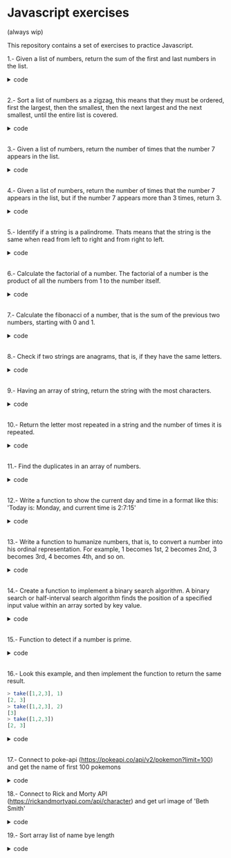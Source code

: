 # Javascript exercises

(always wip)

This repository contains a set of exercises to practice Javascript.

1.- Given a list of numbers, return the sum of the first and last numbers in the list.

<details>
<summary>code</summary>

```js
function sumFirstAndLast(numbers) {
  return numbers[0] + numbers[numbers.length - 1];
}
```

</details>
<br/>

2.- Sort a list of numbers as a zigzag, this means that they must be ordered, first the largest, then the smallest, then the next largest and the next smallest, until the entire list is covered.

<details>
<summary>code</summary>

```js
function zigzag(numbers) {
  const sorted = numbers.sort((a, b) => a - b);
  const result = [];
  while (sorted.length) {
    result.push(sorted.pop());
    result.push(sorted.shift());
  }
  return result;
}
```

</details>
<br/>

3.- Given a list of numbers, return the number of times that the number 7 appears in the list.

<details>
<summary>code</summary>

```js
function count7(numbers) {
  return numbers.filter((number) => number === 7).length;
}
```

</details>
<br/>

4.- Given a list of numbers, return the number of times that the number 7 appears in the list, but if the number 7 appears more than 3 times, return 3.

<details>
<summary>code</summary>

```js
function count7(numbers) {
  const count = numbers.filter((number) => number === 7).length;
  return count > 3 ? 3 : count;
}
```

</details>
<br/>

5.- Identify if a string is a palindrome. Thats means that the string is the same when read from left to right and from right to left.

<details>
<summary>code</summary>

```js
function isPalindrome(string) {
  return string === string.split('').reverse().join('');
}
```

</details>
<br/>

6.- Calculate the factorial of a number. The factorial of a number is the product of all the numbers from 1 to the number itself.

<details>
<summary>code</summary>

```js
function factorial(number) {
  if (number === 0) return 1;
  return number * factorial(number - 1);
}
```

</details>
<br/>

7.- Calculate the fibonacci of a number, that is the sum of the previous two numbers, starting with 0 and 1.

<details>
<summary>code</summary>

```js
function fibonacci(number) {
  if (number === 0) return 0;
  if (number === 1) return 1;
  return fibonacci(number - 1) + fibonacci(number - 2);
}
```

</details>
<br/>

8.- Check if two strings are anagrams, that is, if they have the same letters.

<details>
<summary>code</summary>

```js
function isAnagram(string1, string2) {
  return (
    string1.split('').sort().join('') === string2.split('').sort().join('')
  );
}
```

</details>
<br/>

9.- Having an array of string, return the string with the most characters.

<details>
<summary>code</summary>

```js
function longestString(strings) {
  return strings.reduce((longest, current) =>
    current.length > longest.length ? current : longest
  );
}
```

</details>
<br/>

10.- Return the letter most repeated in a string and the number of times it is repeated.

<details>
<summary>code</summary>

```js
function mostRepeated(string) {
  const letters = string.split('');
  const lettersCount = letters.reduce((count, letter) => {
    count[letter] = count[letter] ? count[letter] + 1 : 1;
    return count;
  }, {});
  const mostRepeated = Object.keys(lettersCount).reduce(
    (mostRepeated, letter) =>
      lettersCount[letter] > lettersCount[mostRepeated] ? letter : mostRepeated
  );
  return [mostRepeated, lettersCount[mostRepeated]];
}
```

</details>
<br/>

11.- Find the duplicates in an array of numbers.

<details>
<summary>code</summary>

```js
function findDuplicates(numbers) {
  const duplicates = [];
  const numbersCount = numbers.reduce((count, number) => {
    count[number] = count[number] ? count[number] + 1 : 1;
    return count;
  }, {});
  Object.keys(numbersCount).forEach((number) => {
    if (numbersCount[number] > 1) duplicates.push(number);
  });
  return duplicates;
}
```

</details>
<br/>

12.- Write a function to show the current day and time in a format like this: 'Today is: Monday, and current time is 2:7:15'

<details>
<summary>code</summary>

```js
function currentDayAndTime() {
  const date = new Date();
  const day = date.getDay();
  const dayName = [
    'Sunday',
    'Monday',
    'Tuesday',
    'Wednesday',
    'Thursday',
    'Friday',
    'Saturday',
  ][day];
  const hours = date.getHours();
  const minutes = date.getMinutes();
  const seconds = date.getSeconds();
  return `Today is: ${dayName}, and current time is ${hours}:${minutes}:${seconds}`;
}
```

</details>
<br/>

13.- Write a function to humanize numbers, that is, to convert a number into his ordinal representation. For example, 1 becomes 1st, 2 becomes 2nd, 3 becomes 3rd, 4 becomes 4th, and so on.

<details>
<summary>code</summary>

```js
function humanize(number) {
  const lastDigit = number % 10;
  const lastTwoDigits = number % 100;
  if (lastTwoDigits >= 11 && lastTwoDigits <= 13) return `${number}th`;
  if (lastDigit === 1) return `${number}st`;
  if (lastDigit === 2) return `${number}nd`;
  if (lastDigit === 3) return `${number}rd`;
  return `${number}th`;
}
```

</details>
<br/>

14.- Create a function to implement a binary search algorithm. A binary search or half-interval search algorithm finds the position of a specified input value within an array sorted by key value.

<details>
<summary>code</summary>

```js
function binarySearch(array, value) {
  let start = 0;
  let end = array.length - 1;
  while (start <= end) {
    const middle = Math.floor((start + end) / 2);
    if (array[middle] === value) return middle;
    if (array[middle] < value) start = middle + 1;
    else end = middle - 1;
  }
  return -1;
}
```

</details>
<br/>

15.- Function to detect if a number is prime.

<details>
<summary>code</summary>

```js
function isPrime(number) {
  if (number < 2) return false;
  if (number === 2) return true;
  if (number % 2 === 0) return false;
  for (let i = 3; i <= Math.sqrt(number); i += 2) {
    if (number % i === 0) return false;
  }
  return true;
}
```

</details>
<br/>

16.- Look this example, and then implement the function to return the same result.

```js
> take([1,2,3], 1)
[2, 3]
> take([1,2,3], 2)
[3]
> take([1,2,3])
[2, 3]
```

<details>
<summary>code</summary>

```js
function take(array, n = 1) {
  return array.slice(n);
}
```

</details>
<br/>

17.- Connect to poke-api (https://pokeapi.co/api/v2/pokemon?limit=100) and get the name of first 100 pokemons

<details>
<summary>code</summary>

```js
// connect to pokeapi and get the pokemons name only using vanilla js and fetch
fetch('https://pokeapi.co/api/v2/pokemon?limit=100')
  .then((response) => response.json())
  .then((data) => {
    const pokemons = data.results.map((pokemon) => pokemon.name);
    console.log(pokemons);
  });
```

</details>

18.- Connect to Rick and Morty API (https://rickandmortyapi.com/api/character) and get url image of 'Beth Smith'

<details>
<summary>code</summary>

```js
// connect to Rick and Morty API and get url for 'Beth Smith'
fetch('https://rickandmortyapi.com/api/character')
  .then((response) => response.json())
  .then((data) => {
    const beth = data.results.find(
      (character) => character.name === 'Beth Smith'
    );
    console.log(beth.image);
  });
```

</details>

19.- Sort array list of name bye length

<details>
<summary>code</summary>

```js
const names = ['John', 'Harrison Ford', 'George', 'Jai', 'Peterson'];
names.sort((a, b) => a.length - b.length);
console.log(names);
```

20.- Convert letters in a sentence to other letters, based in a hash and his position in the sentence

<details>
<summary>code</summary>

```js
const sentence = 'The quick brown fox jumps over the lazy dog';
const hash = {
  a: 'b',
  b: 'c',
  c: 'd',
  d: 'e',
  e: 'f',
  f: 'g',
  g: 'h',
  h: 'i',
  i: 'j',
  j: 'k',
  k: 'l',
  l: 'm',
  m: 'n',
  n: 'o',
  o: 'p',
  p: 'q',
  q: 'r',
  r: 's',
  s: 't',
  t: 'u',
  u: 'v',
  v: 'w',
  w: 'x',
  x: 'y',
  y: 'z',
  z: 'a',
};

const newSentence = sentence
  .split('')
  .map((letter) => hash[letter] || letter)
  .join('');
console.log(newSentence);
```

</details>
